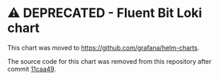# ⚠️  DEPRECATED - Fluent Bit Loki chart

This chart was moved to <https://github.com/grafana/helm-charts>.

The source code for this chart was removed from this repository after commit [11caa49](https://github.com/grafana/loki/commit/11caa492210c201bd0b0272d9187151be647d3e0).
